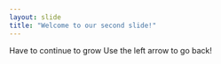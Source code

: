```yaml
---
layout: slide
title: "Welcome to our second slide!"
---
```

Have to continue to grow
Use the left arrow to go back!
